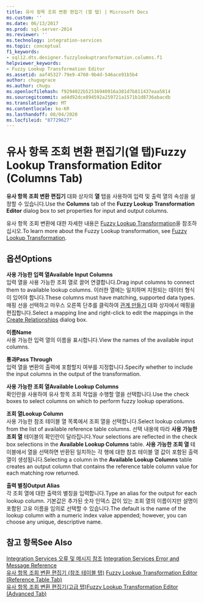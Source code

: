 ```yaml
---
title: 유사 항목 조회 변환 편집기 (열 탭) | Microsoft Docs
ms.custom: ''
ms.date: 06/13/2017
ms.prod: sql-server-2014
ms.reviewer: ''
ms.technology: integration-services
ms.topic: conceptual
f1_keywords:
- sql12.dts.designer.fuzzylookuptransformation.columns.f1
helpviewer_keywords:
- Fuzzy Lookup Transformation Editor
ms.assetid: aaf45327-79e9-4760-9b4d-546ace91b5b4
author: chugugrace
ms.author: chugu
ms.openlocfilehash: f9294022b52536940916a381d7b811437eaa5814
ms.sourcegitcommit: ad4d92dce894592a259721a1571b1d8736abacdb
ms.translationtype: MT
ms.contentlocale: ko-KR
ms.lasthandoff: 08/04/2020
ms.locfileid: "87729627"
---
```

# <a name="fuzzy-lookup-transformation-editor-columns-tab"></a><span data-ttu-id="ae1e9-102">유사 항목 조회 변환 편집기(열 탭)</span><span class="sxs-lookup"><span data-stu-id="ae1e9-102">Fuzzy Lookup Transformation Editor (Columns Tab)</span></span>
  <span data-ttu-id="ae1e9-103">**유사 항목 조회 변환 편집기** 대화 상자의 **열** 탭을 사용하여 입력 및 출력 열의 속성을 설정할 수 있습니다.</span><span class="sxs-lookup"><span data-stu-id="ae1e9-103">Use the **Columns** tab of the **Fuzzy Lookup Transformation Editor** dialog box to set properties for input and output columns.</span></span>  
  
 <span data-ttu-id="ae1e9-104">유사 항목 조회 변환에 대한 자세한 내용은 [Fuzzy Lookup Transformation](data-flow/transformations/lookup-transformation.md)을 참조하십시오.</span><span class="sxs-lookup"><span data-stu-id="ae1e9-104">To learn more about the Fuzzy Lookup transformation, see [Fuzzy Lookup Transformation](data-flow/transformations/lookup-transformation.md).</span></span>  
  
## <a name="options"></a><span data-ttu-id="ae1e9-105">옵션</span><span class="sxs-lookup"><span data-stu-id="ae1e9-105">Options</span></span>  
 <span data-ttu-id="ae1e9-106">**사용 가능한 입력 열**</span><span class="sxs-lookup"><span data-stu-id="ae1e9-106">**Available Input Columns**</span></span>  
 <span data-ttu-id="ae1e9-107">입력 열을 사용 가능한 조회 열로 끌어 연결합니다.</span><span class="sxs-lookup"><span data-stu-id="ae1e9-107">Drag input columns to connect them to available lookup columns.</span></span> <span data-ttu-id="ae1e9-108">이러한 열에는 일치하며 지원되는 데이터 형식이 있어야 합니다.</span><span class="sxs-lookup"><span data-stu-id="ae1e9-108">These columns must have matching, supported data types.</span></span> <span data-ttu-id="ae1e9-109">매핑 선을 선택하고 마우스 오른쪽 단추를 클릭하여 [관계 만들기](data-flow/transformations/create-relationships.md) 대화 상자에서 매핑을 편집합니다.</span><span class="sxs-lookup"><span data-stu-id="ae1e9-109">Select a mapping line and right-click to edit the mappings in the [Create Relationships](data-flow/transformations/create-relationships.md) dialog box.</span></span>  
  
 <span data-ttu-id="ae1e9-110">**이름**</span><span class="sxs-lookup"><span data-stu-id="ae1e9-110">**Name**</span></span>  
 <span data-ttu-id="ae1e9-111">사용 가능한 입력 열의 이름을 표시합니다.</span><span class="sxs-lookup"><span data-stu-id="ae1e9-111">View the names of the available input columns.</span></span>  
  
 <span data-ttu-id="ae1e9-112">**통과**</span><span class="sxs-lookup"><span data-stu-id="ae1e9-112">**Pass Through**</span></span>  
 <span data-ttu-id="ae1e9-113">입력 열을 변환의 출력에 포함할지 여부를 지정합니다.</span><span class="sxs-lookup"><span data-stu-id="ae1e9-113">Specify whether to include the input columns in the output of the transformation.</span></span>  
  
 <span data-ttu-id="ae1e9-114">**사용 가능한 조회 열**</span><span class="sxs-lookup"><span data-stu-id="ae1e9-114">**Available Lookup Columns**</span></span>  
 <span data-ttu-id="ae1e9-115">확인란을 사용하여 유사 항목 조회 작업을 수행할 열을 선택합니다.</span><span class="sxs-lookup"><span data-stu-id="ae1e9-115">Use the check boxes to select columns on which to perform fuzzy lookup operations.</span></span>  
  
 <span data-ttu-id="ae1e9-116">**조회 열**</span><span class="sxs-lookup"><span data-stu-id="ae1e9-116">**Lookup Column**</span></span>  
 <span data-ttu-id="ae1e9-117">사용 가능한 참조 테이블 열 목록에서 조회 열을 선택합니다.</span><span class="sxs-lookup"><span data-stu-id="ae1e9-117">Select lookup columns from the list of available reference table columns.</span></span> <span data-ttu-id="ae1e9-118">선택 내용에 따라 **사용 가능한 조회 열** 테이블의 확인란이 달라집니다.</span><span class="sxs-lookup"><span data-stu-id="ae1e9-118">Your selections are reflected in the check box selections in the **Available Lookup Columns** table.</span></span> <span data-ttu-id="ae1e9-119">**사용 가능한 조회 열** 테이블에서 열을 선택하면 반환된 일치하는 각 행에 대한 참조 테이블 열 값이 포함된 출력 열이 생성됩니다.</span><span class="sxs-lookup"><span data-stu-id="ae1e9-119">Selecting a column in the **Available Lookup Columns** table creates an output column that contains the reference table column value for each matching row returned.</span></span>  
  
 <span data-ttu-id="ae1e9-120">**출력 별칭**</span><span class="sxs-lookup"><span data-stu-id="ae1e9-120">**Output Alias**</span></span>  
 <span data-ttu-id="ae1e9-121">각 조회 열에 대한 출력의 별칭을 입력합니다.</span><span class="sxs-lookup"><span data-stu-id="ae1e9-121">Type an alias for the output for each lookup column.</span></span> <span data-ttu-id="ae1e9-122">기본값은 추가된 숫자 인덱스 값이 있는 조회 열의 이름이지만 설명이 포함된 고유 이름을 임의로 선택할 수 있습니다.</span><span class="sxs-lookup"><span data-stu-id="ae1e9-122">The default is the name of the lookup column with a numeric index value appended; however, you can choose any unique, descriptive name.</span></span>  
  
## <a name="see-also"></a><span data-ttu-id="ae1e9-123">참고 항목</span><span class="sxs-lookup"><span data-stu-id="ae1e9-123">See Also</span></span>  
 <span data-ttu-id="ae1e9-124">[Integration Services 오류 및 메시지 참조](../../2014/integration-services/integration-services-error-and-message-reference.md) </span><span class="sxs-lookup"><span data-stu-id="ae1e9-124">[Integration Services Error and Message Reference](../../2014/integration-services/integration-services-error-and-message-reference.md) </span></span>  
 <span data-ttu-id="ae1e9-125">[유사 항목 조회 변환 편집기 &#40;참조 테이블 탭&#41;](../../2014/integration-services/fuzzy-lookup-transformation-editor-reference-table-tab.md) </span><span class="sxs-lookup"><span data-stu-id="ae1e9-125">[Fuzzy Lookup Transformation Editor &#40;Reference Table Tab&#41;](../../2014/integration-services/fuzzy-lookup-transformation-editor-reference-table-tab.md) </span></span>  
 [<span data-ttu-id="ae1e9-126">유사 항목 조회 변환 편집기&#40;고급 탭&#41;</span><span class="sxs-lookup"><span data-stu-id="ae1e9-126">Fuzzy Lookup Transformation Editor &#40;Advanced Tab&#41;</span></span>](../../2014/integration-services/fuzzy-lookup-transformation-editor-advanced-tab.md)  
  
  
